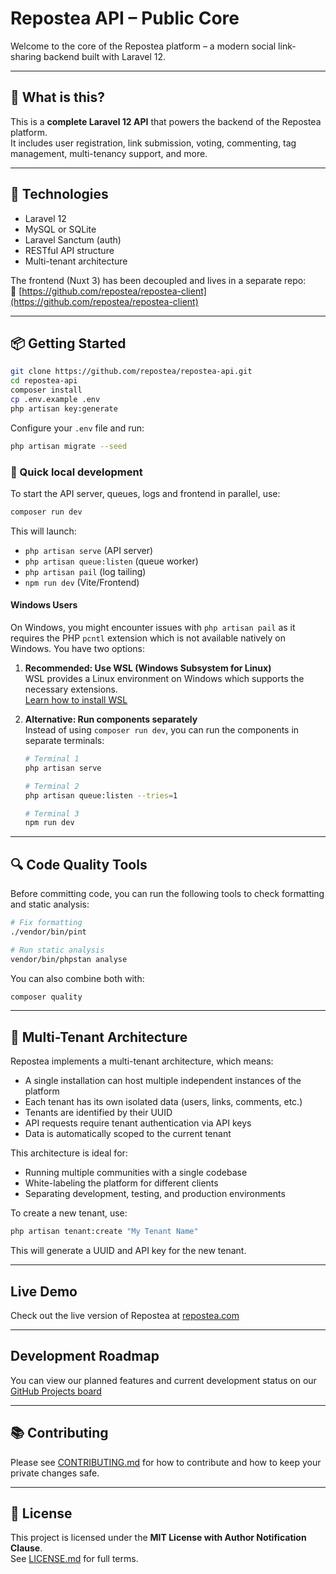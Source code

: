 # Repostea API – Public Core

Welcome to the core of the Repostea platform – a modern social link-sharing backend built with Laravel 12.

---

## 🚀 What is this?

This is a **complete Laravel 12 API** that powers the backend of the Repostea platform.  
It includes user registration, link submission, voting, commenting, tag management, multi-tenancy support, and more.

---

## 🔧 Technologies

- Laravel 12
- MySQL or SQLite
- Laravel Sanctum (auth)
- RESTful API structure
- Multi-tenant architecture

The frontend (Nuxt 3) has been decoupled and lives in a separate repo:  
🔗 [https://github.com/repostea/repostea-client](https://github.com/repostea/repostea-client)

---

## 📦 Getting Started

```bash
git clone https://github.com/repostea/repostea-api.git
cd repostea-api
composer install
cp .env.example .env
php artisan key:generate
```

Configure your `.env` file and run:

```bash
php artisan migrate --seed
```

### 🔄 Quick local development

To start the API server, queues, logs and frontend in parallel, use:

```bash
composer run dev
```

This will launch:

- `php artisan serve` (API server)
- `php artisan queue:listen` (queue worker)
- `php artisan pail` (log tailing)
- `npm run dev` (Vite/Frontend)

#### Windows Users

On Windows, you might encounter issues with `php artisan pail` as it requires the PHP `pcntl` extension which is not available natively on Windows. You have two options:

1. **Recommended: Use WSL (Windows Subsystem for Linux)**  
   WSL provides a Linux environment on Windows which supports the necessary extensions.  
   [Learn how to install WSL](https://learn.microsoft.com/en-us/windows/wsl/install)

2. **Alternative: Run components separately**  
   Instead of using `composer run dev`, you can run the components in separate terminals:

   ```bash
   # Terminal 1
   php artisan serve
   
   # Terminal 2
   php artisan queue:listen --tries=1
   
   # Terminal 3
   npm run dev
   ```

---

## 🔍 Code Quality Tools

Before committing code, you can run the following tools to check formatting and static analysis:

```bash
# Fix formatting
./vendor/bin/pint

# Run static analysis
vendor/bin/phpstan analyse
```

You can also combine both with:

```bash
composer quality
```

---

## 🏢 Multi-Tenant Architecture

Repostea implements a multi-tenant architecture, which means:

- A single installation can host multiple independent instances of the platform
- Each tenant has its own isolated data (users, links, comments, etc.)
- Tenants are identified by their UUID
- API requests require tenant authentication via API keys
- Data is automatically scoped to the current tenant

This architecture is ideal for:
- Running multiple communities with a single codebase
- White-labeling the platform for different clients
- Separating development, testing, and production environments

To create a new tenant, use:

```bash
php artisan tenant:create "My Tenant Name"
```

This will generate a UUID and API key for the new tenant.

---

## Live Demo

Check out the live version of Repostea at [repostea.com](https://repostea.com)

---

## Development Roadmap

You can view our planned features and current development status on our [GitHub Projects board](https://github.com/orgs/repostea/projects/2)

---

## 📚 Contributing

Please see [CONTRIBUTING.md](CONTRIBUTING.md) for how to contribute and how to keep your private changes safe.

---

## 📄 License

This project is licensed under the **MIT License with Author Notification Clause**.  
See [LICENSE.md](LICENSE.md) for full terms.
